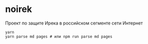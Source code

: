 # noirek

Проект по защите Ирека в российском сегменте сети Интернет

```
yarn
yarn parse md pages # или npm run parse md pages
```
